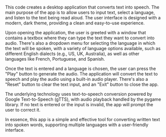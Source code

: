 This code creates a desktop application that converts text into speech. The main purpose of the app is to allow users to input text, select a language, and listen to the text being read aloud. The user interface is designed with a modern, dark theme, providing a clean and easy-to-use experience.

Upon opening the application, the user is greeted with a window that contains a textbox where they can type the text they want to convert into audio. There's also a dropdown menu for selecting the language in which the text will be spoken, with a variety of language options available, such as different English dialects (e.g., US, UK, Australia), as well as other languages like French, Portuguese, and Spanish.

Once the text is entered and a language is chosen, the user can press the "Play" button to generate the audio. The application will convert the text to speech and play the audio using a built-in audio player. There's also a "Reset" button to clear the text input, and an "Exit" button to close the app.

The underlying technology uses text-to-speech conversion powered by Google Text-to-Speech (gTTS), with audio playback handled by the pygame library. If no text is entered or the input is invalid, the app will prompt the user to correct it.

In essence, this app is a simple and effective tool for converting written text into spoken words, supporting multiple languages with a user-friendly interface.